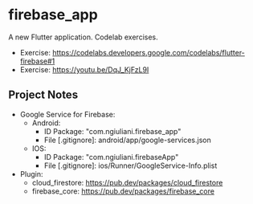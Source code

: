 # firebase_app

A new Flutter application. Codelab exercises.

- Exercise: https://codelabs.developers.google.com/codelabs/flutter-firebase#1
- Exercise: https://youtu.be/DqJ_KjFzL9I

## Project Notes

- Google Service for Firebase:
    - Android:
        - ID Package: "com.ngiuliani.firebase_app"
        - File [.gitignore]: android/app/google-services.json
    - IOS:
        - ID Package: "com.ngiuliani.firebaseApp"
        - File [.gitignore]: ios/Runner/GoogleService-Info.plist
- Plugin:
    - cloud_firestore: https://pub.dev/packages/cloud_firestore
    - firebase_core: https://pub.dev/packages/firebase_core
